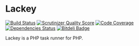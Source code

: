 # Lackey

[![Build Status](https://travis-ci.org/yaworsw/lackey.png?branch=master)](https://travis-ci.org/yaworsw/lackey?branch=master)
[![Scrutinizer Quality Score](https://scrutinizer-ci.com/g/yaworsw/lackey/badges/quality-score.png?s=190a197fc9680ced91d47dee2c4522d9bf28f308)](https://scrutinizer-ci.com/g/yaworsw/lackey/)
[![Code Coverage](https://scrutinizer-ci.com/g/yaworsw/lackey/badges/coverage.png?s=d54e01a2d6358c2eed91d47106328099b7409320)](https://scrutinizer-ci.com/g/yaworsw/lackey/)
[![Dependencies Status](https://depending.in/yaworsw/lackey.png)](http://depending.in/yaworsw/lackey)
[![Bitdeli Badge](https://d2weczhvl823v0.cloudfront.net/yaworsw/lackey/trend.png)](https://bitdeli.com/free "Bitdeli Badge")

Lackey is a PHP task runner for PHP.

